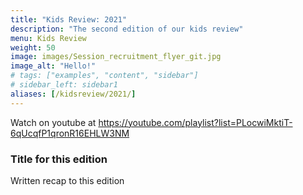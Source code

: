 ```yaml
---
title: "Kids Review: 2021"
description: "The second edition of our kids review"
menu: Kids Review
weight: 50
image: images/Session_recruitment_flyer_git.jpg
image_alt: "Hello!"
# tags: ["examples", "content", "sidebar"]
# sidebar_left: sidebar1
aliases: [/kidsreview/2021/]
---
```


Watch on youtube at https://youtube.com/playlist?list=PLocwiMktiT-6qUcqfP1qronR16EHLW3NM

### Title for this edition
Written recap to this edition